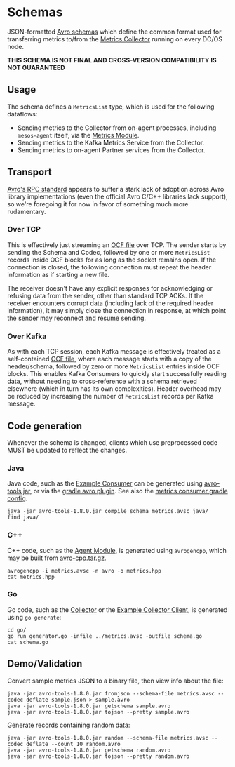 # Schemas

JSON-formatted [Avro schemas](http://avro.apache.org/docs/current/spec.html#schemas) which define the common format used for transferring metrics to/from the [Metrics Collector](../collector/) running on every DC/OS node.

**THIS SCHEMA IS NOT FINAL AND CROSS-VERSION COMPATIBILITY IS NOT GUARANTEED**

## Usage

The schema defines a `MetricsList` type, which is used for the following dataflows:

- Sending metrics to the Collector from on-agent processes, including `mesos-agent` itself, via the [Metrics Module](../module/).
- Sending metrics to the Kafka Metrics Service from the Collector.
- Sending metrics to on-agent Partner services from the Collector.

## Transport

[Avro's RPC standard](http://avro.apache.org/docs/current/spec.html#Protocol+Wire+Format) appears to suffer a stark lack of adoption across Avro library implementations (even the official Avro C/C++ libraries lack support), so we're foregoing it for now in favor of something much more rudamentary.

### Over TCP

This is effectively just streaming an [OCF file](http://avro.apache.org/docs/current/spec.html#Object+Container+Files) over TCP. The sender starts by sending the Schema and Codec, followed by one or more `MetricsList` records inside OCF blocks for as long as the socket remains open. If the connection is closed, the following connection must repeat the header information as if starting a new file.

The receiver doesn't have any explicit responses for acknowledging or refusing data from the sender, other than standard TCP ACKs. If the receiver encounters corrupt data (including lack of the required header information), it may simply close the connection in response, at which point the sender may reconnect and resume sending.

### Over Kafka

As with each TCP session, each Kafka message is effectively treated as a self-contained [OCF file](http://avro.apache.org/docs/current/spec.html#Object+Container+Files), where each message starts with a copy of the header/schema, followed by zero or more `MetricsList` entries inside OCF blocks. This enables Kafka Consumers to quickly start successfully reading data, without needing to cross-reference with a schema retrieved elsewhere (which in turn has its own complexities). Header overhead may be reduced by increasing the number of `MetricsList` records per Kafka message.

## Code generation

Whenever the schema is changed, clients which use preprocessed code MUST be updated to reflect the changes.

### Java

Java code, such as the [Example Consumer](../examples/metrics-consumer/) can be generated using [avro-tools.jar](http://www.apache.org/dyn/closer.cgi/avro/avro-1.8.0/java/avro-tools-1.8.0.jar), or via the [gradle avro plugin](https://github.com/commercehub-oss/gradle-avro-plugin). See also the [metrics consumer gradle config](https://github.com/mesosphere/dcos-stats/blob/master/examples/metrics-consumer/build.gradle).

```
java -jar avro-tools-1.8.0.jar compile schema metrics.avsc java/
find java/
```

### C++

C++ code, such as the [Agent Module](../module), is generated using `avrogencpp`, which may be built from [avro-cpp.tar.gz](http://www.apache.org/dyn/closer.cgi/avro/avro-1.8.0/cpp/avro-cpp-1.8.0.tar.gz).

```
avrogencpp -i metrics.avsc -n avro -o metrics.hpp
cat metrics.hpp
```

### Go

Go code, such as the [Collector](../collector) or the [Example Collector Client](../examples/collector-emitter/), is generated using `go generate`:

```
cd go/
go run generator.go -infile ../metrics.avsc -outfile schema.go
cat schema.go
```

## Demo/Validation

Convert sample metrics JSON to a binary file, then view info about the file:

```
java -jar avro-tools-1.8.0.jar fromjson --schema-file metrics.avsc --codec deflate sample.json > sample.avro
java -jar avro-tools-1.8.0.jar getschema sample.avro
java -jar avro-tools-1.8.0.jar tojson --pretty sample.avro
```

Generate records containing random data:

```
java -jar avro-tools-1.8.0.jar random --schema-file metrics.avsc --codec deflate --count 10 random.avro
java -jar avro-tools-1.8.0.jar getschema random.avro
java -jar avro-tools-1.8.0.jar tojson --pretty random.avro
```

